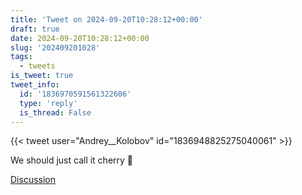 ```yaml
---
title: 'Tweet on 2024-09-20T10:28:12+00:00'
draft: true
date: 2024-09-20T10:28:12+00:00
slug: '202409201028'
tags:
  - tweets
is_tweet: true
tweet_info:
  id: '1836970591561322606'
  type: 'reply'
  is_thread: False
---
```




{{< tweet user="Andrey__Kolobov" id="1836948825275040061" >}}

We should just call it cherry 🙂

[Discussion](https://x.com/sytelus/status/1836970591561322606)
